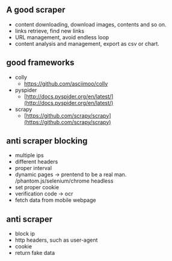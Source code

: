 ## A good scraper

- content downloading, download images, contents and so on.
- links retrieve, find new links
- URL management, avoid endless loop
- content analysis and management, export as csv or chart.

## good frameworks

- colly
	- https://github.com/asciimoo/colly
- pyspider
	- [http://docs.pyspider.org/en/latest/](http://docs.pyspider.org/en/latest/)
- scrapy
	- [https://github.com/scrapy/scrapy](https://github.com/scrapy/scrapy)

## anti scraper blocking

- multiple ips
- different headers
- proper interval
- dynamic pages -> prentend to be a real man. /phantom.js/selenium/chrome headless
- set proper cookie
- verification code -> ocr
- fetch data from mobile webpage

## anti scraper

- block ip
- http headers, such as user-agent
- cookie
- return fake data
